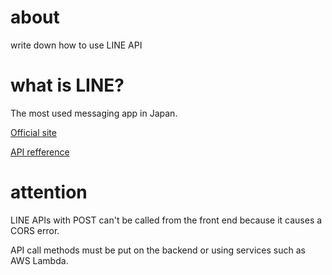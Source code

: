 # about
write down how to use LINE API

# what is LINE?
The most used messaging app in Japan.

[Official site](https://line.me/ja/)

[API refference](https://developers.line.biz/ja/reference/messaging-api/)

# attention

LINE APIs with POST can't be called from the front end because it causes a CORS error. 

API call methods must be put on the backend or using services such as AWS Lambda.

